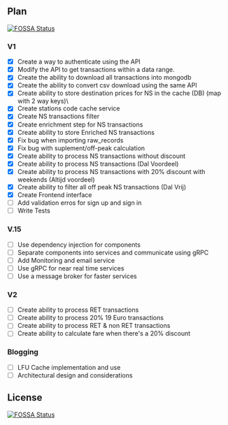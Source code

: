 ## Plan
[![FOSSA Status](https://app.fossa.com/api/projects/git%2Bgithub.com%2FAchoArnold%2Fov-chipkaart-dashboard.svg?type=shield)](https://app.fossa.com/projects/git%2Bgithub.com%2FAchoArnold%2Fov-chipkaart-dashboard?ref=badge_shield)


### V1

- [X] Create a way to authenticate using the API
- [X] Modify the API to get transactions within a data range.
- [X] Create the ability to download all transactions into mongodb
- [X] Create the ability to convert csv download using the same API
- [X] Create ability to store destination prices for NS in the cache (DB) (map with 2 way keys)\
- [X] Create stations code cache service
- [X] Create NS transactions filter
- [X] Create enrichment step for NS transactions
- [X] Create ability to store Enriched NS transactions
- [X] Fix bug when importing raw_records
- [X] Fix bug with suplement/off-peak calculation
- [X] Create ability to process NS transactions without discount
- [X] Create ability to process NS transactions (Dal Voordeel)
- [X] Create ability to process NS transactions with 20% discount with weekends (Altijd voordeel)
- [X] Create ability to filter all off peak NS transactions (Dal Vrij)
- [X] Create Frontend interface
- [ ] Add validation erros for sign up and sign in
- [ ] Write Tests

### V.15
- [ ] Use dependency injection for components
- [ ] Separate components into services and communicate using gRPC
- [ ] Add Monitoring and email service
- [ ] Use gRPC for near real time services
- [ ] Use a message broker for faster services

### V2

- [ ] Create ability to process RET transactions
- [ ] Create ability to process 20% 19 Euro transactions
- [ ] Create ability to process RET & non RET transactions
- [ ] Create ability to calculate fare when there's a 20% discount 

### Blogging

- [ ] LFU Cache implementation and use
- [ ] Architectural design and considerations

## License
[![FOSSA Status](https://app.fossa.com/api/projects/git%2Bgithub.com%2FAchoArnold%2Fov-chipkaart-dashboard.svg?type=large)](https://app.fossa.com/projects/git%2Bgithub.com%2FAchoArnold%2Fov-chipkaart-dashboard?ref=badge_large)